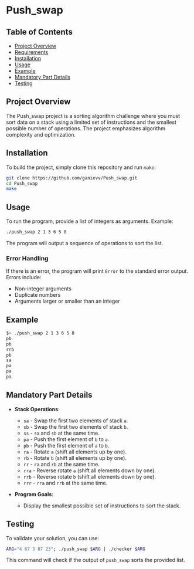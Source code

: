 # Push_swap

## Table of Contents
- [Project Overview](#project-overview)
- [Requirements](#requirements)
- [Installation](#installation)
- [Usage](#usage)
- [Example](#example)
- [Mandatory Part Details](#mandatory-part-details)
- [Testing](#testing)

## Project Overview
The Push_swap project is a sorting algorithm challenge where you must sort data on a stack using a limited set of instructions and the smallest possible number of operations. The project emphasizes algorithm complexity and optimization.

## Installation
To build the project, simply clone this repository and run `make`:
```bash
git clone https://github.com/ganievv/Push_swap.git
cd Push_swap
make
```

## Usage
To run the program, provide a list of integers as arguments. Example:
```bash
./push_swap 2 1 3 6 5 8
```
The program will output a sequence of operations to sort the list.

### Error Handling
If there is an error, the program will print `Error` to the standard error output. Errors include:
- Non-integer arguments
- Duplicate numbers
- Arguments larger or smaller than an integer

## Example
```bash
$> ./push_swap 2 1 3 6 5 8
pb
pb
rrb
pb
sa
pa
pa
pa
```

## Mandatory Part Details
- **Stack Operations**:
  - `sa` - Swap the first two elements of stack `a`.
  - `sb` - Swap the first two elements of stack `b`.
  - `ss` - `sa` and `sb` at the same time.
  - `pa` - Push the first element of `b` to `a`.
  - `pb` - Push the first element of `a` to `b`.
  - `ra` - Rotate `a` (shift all elements up by one).
  - `rb` - Rotate `b` (shift all elements up by one).
  - `rr` - `ra` and `rb` at the same time.
  - `rra` - Reverse rotate `a` (shift all elements down by one).
  - `rrb` - Reverse rotate `b` (shift all elements down by one).
  - `rrr` - `rra` and `rrb` at the same time.

- **Program Goals**:
  - Display the smallest possible set of instructions to sort the stack.

## Testing
To validate your solution, you can use:
```bash
ARG="4 67 3 87 23"; ./push_swap $ARG | ./checker $ARG
```
This command will check if the output of `push_swap` sorts the provided list.
